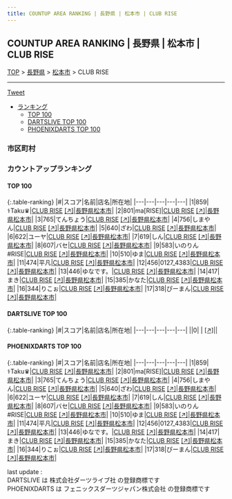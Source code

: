 ```yaml
---
title: COUNTUP AREA RANKING | 長野県 | 松本市 | CLUB RISE
---
```

## COUNTUP AREA RANKING | 長野県 | 松本市 | CLUB RISE

[TOP](/darts/rank/) > [長野県](/darts/rank/長野県/) > [松本市](/darts/rank/長野県/松本市/) > CLUB RISE

___

<a href="https://twitter.com/share?ref_src=twsrc%5Etfw" data-text="COUNTUP AREA RANKING | 長野県松本市CLUB RISE" class="twitter-share-button" data-hashtags="DARTSLIVE,PHOENIXDARTS,darts,ダーツ" data-show-count="false">Tweet</a>

* [ランキング](#カウントアップランキング)
    * [TOP 100](#top-100)
    * [DARTSLIVE TOP 100](#dartslive-top-100)
    * [PHOENIXDARTS TOP 100](#phoenixdarts-top-100)

### 市区町村

<ul>

</ul>

### カウントアップランキング

#### TOP 100



{:.table-ranking}
|#|スコア|名前|店名|所在地|
|---|---|---|---|---|
|1|859|<span class="rank-name-pd">⚕︎Taku♛</span>|<a href="/darts/rank/shops/88924.html">CLUB RISE</a> <a href="https://vs.phoenixdarts.com/jp/shop/shopDetailInfo/s_88924?s_seq=88924">[↗]</a>|<a href="/darts/rank/長野県/松本市">長野県松本市</a>|
|2|801|<span class="rank-name-pd">ma[RISE]</span>|<a href="/darts/rank/shops/88924.html">CLUB RISE</a> <a href="https://vs.phoenixdarts.com/jp/shop/shopDetailInfo/s_88924?s_seq=88924">[↗]</a>|<a href="/darts/rank/長野県/松本市">長野県松本市</a>|
|3|765|<span class="rank-name-pd">てんちょう</span>|<a href="/darts/rank/shops/88924.html">CLUB RISE</a> <a href="https://vs.phoenixdarts.com/jp/shop/shopDetailInfo/s_88924?s_seq=88924">[↗]</a>|<a href="/darts/rank/長野県/松本市">長野県松本市</a>|
|4|756|<span class="rank-name-pd">しまやん</span>|<a href="/darts/rank/shops/88924.html">CLUB RISE</a> <a href="https://vs.phoenixdarts.com/jp/shop/shopDetailInfo/s_88924?s_seq=88924">[↗]</a>|<a href="/darts/rank/長野県/松本市">長野県松本市</a>|
|5|640|<span class="rank-name-pd">ざわ</span>|<a href="/darts/rank/shops/88924.html">CLUB RISE</a> <a href="https://vs.phoenixdarts.com/jp/shop/shopDetailInfo/s_88924?s_seq=88924">[↗]</a>|<a href="/darts/rank/長野県/松本市">長野県松本市</a>|
|6|622|<span class="rank-name-pd">ユーヤ</span>|<a href="/darts/rank/shops/88924.html">CLUB RISE</a> <a href="https://vs.phoenixdarts.com/jp/shop/shopDetailInfo/s_88924?s_seq=88924">[↗]</a>|<a href="/darts/rank/長野県/松本市">長野県松本市</a>|
|7|619|<span class="rank-name-pd">しん</span>|<a href="/darts/rank/shops/88924.html">CLUB RISE</a> <a href="https://vs.phoenixdarts.com/jp/shop/shopDetailInfo/s_88924?s_seq=88924">[↗]</a>|<a href="/darts/rank/長野県/松本市">長野県松本市</a>|
|8|607|<span class="rank-name-pd">バセ</span>|<a href="/darts/rank/shops/88924.html">CLUB RISE</a> <a href="https://vs.phoenixdarts.com/jp/shop/shopDetailInfo/s_88924?s_seq=88924">[↗]</a>|<a href="/darts/rank/長野県/松本市">長野県松本市</a>|
|9|583|<span class="rank-name-pd">いのりん#RISE</span>|<a href="/darts/rank/shops/88924.html">CLUB RISE</a> <a href="https://vs.phoenixdarts.com/jp/shop/shopDetailInfo/s_88924?s_seq=88924">[↗]</a>|<a href="/darts/rank/長野県/松本市">長野県松本市</a>|
|10|510|<span class="rank-name-pd">ゆま</span>|<a href="/darts/rank/shops/88924.html">CLUB RISE</a> <a href="https://vs.phoenixdarts.com/jp/shop/shopDetailInfo/s_88924?s_seq=88924">[↗]</a>|<a href="/darts/rank/長野県/松本市">長野県松本市</a>|
|11|474|<span class="rank-name-pd">平凡</span>|<a href="/darts/rank/shops/88924.html">CLUB RISE</a> <a href="https://vs.phoenixdarts.com/jp/shop/shopDetailInfo/s_88924?s_seq=88924">[↗]</a>|<a href="/darts/rank/長野県/松本市">長野県松本市</a>|
|12|456|<span class="rank-name-pd">0127_4383</span>|<a href="/darts/rank/shops/88924.html">CLUB RISE</a> <a href="https://vs.phoenixdarts.com/jp/shop/shopDetailInfo/s_88924?s_seq=88924">[↗]</a>|<a href="/darts/rank/長野県/松本市">長野県松本市</a>|
|13|446|<span class="rank-name-pd">ゆなです。</span>|<a href="/darts/rank/shops/88924.html">CLUB RISE</a> <a href="https://vs.phoenixdarts.com/jp/shop/shopDetailInfo/s_88924?s_seq=88924">[↗]</a>|<a href="/darts/rank/長野県/松本市">長野県松本市</a>|
|14|417|<span class="rank-name-pd">まき</span>|<a href="/darts/rank/shops/88924.html">CLUB RISE</a> <a href="https://vs.phoenixdarts.com/jp/shop/shopDetailInfo/s_88924?s_seq=88924">[↗]</a>|<a href="/darts/rank/長野県/松本市">長野県松本市</a>|
|15|385|<span class="rank-name-pd">かなた</span>|<a href="/darts/rank/shops/88924.html">CLUB RISE</a> <a href="https://vs.phoenixdarts.com/jp/shop/shopDetailInfo/s_88924?s_seq=88924">[↗]</a>|<a href="/darts/rank/長野県/松本市">長野県松本市</a>|
|16|344|<span class="rank-name-pd">りこぉ</span>|<a href="/darts/rank/shops/88924.html">CLUB RISE</a> <a href="https://vs.phoenixdarts.com/jp/shop/shopDetailInfo/s_88924?s_seq=88924">[↗]</a>|<a href="/darts/rank/長野県/松本市">長野県松本市</a>|
|17|318|<span class="rank-name-pd">ぴーまん</span>|<a href="/darts/rank/shops/88924.html">CLUB RISE</a> <a href="https://vs.phoenixdarts.com/jp/shop/shopDetailInfo/s_88924?s_seq=88924">[↗]</a>|<a href="/darts/rank/長野県/松本市">長野県松本市</a>|


#### DARTSLIVE TOP 100



{:.table-ranking}
|#|スコア|名前|店名|所在地|
|---|---|---|---|---|
||0|<span class="rank-name-dl"> </span>|<a href="/darts/rank/shops/.html"></a> <a href="">[↗]</a>|<a href="/darts/rank//"></a>|


#### PHOENIXDARTS TOP 100



{:.table-ranking}
|#|スコア|名前|店名|所在地|
|---|---|---|---|---|
|1|859|<span class="rank-name-pd">⚕︎Taku♛</span>|<a href="/darts/rank/shops/88924.html">CLUB RISE</a> <a href="https://vs.phoenixdarts.com/jp/shop/shopDetailInfo/s_88924?s_seq=88924">[↗]</a>|<a href="/darts/rank/長野県/松本市">長野県松本市</a>|
|2|801|<span class="rank-name-pd">ma[RISE]</span>|<a href="/darts/rank/shops/88924.html">CLUB RISE</a> <a href="https://vs.phoenixdarts.com/jp/shop/shopDetailInfo/s_88924?s_seq=88924">[↗]</a>|<a href="/darts/rank/長野県/松本市">長野県松本市</a>|
|3|765|<span class="rank-name-pd">てんちょう</span>|<a href="/darts/rank/shops/88924.html">CLUB RISE</a> <a href="https://vs.phoenixdarts.com/jp/shop/shopDetailInfo/s_88924?s_seq=88924">[↗]</a>|<a href="/darts/rank/長野県/松本市">長野県松本市</a>|
|4|756|<span class="rank-name-pd">しまやん</span>|<a href="/darts/rank/shops/88924.html">CLUB RISE</a> <a href="https://vs.phoenixdarts.com/jp/shop/shopDetailInfo/s_88924?s_seq=88924">[↗]</a>|<a href="/darts/rank/長野県/松本市">長野県松本市</a>|
|5|640|<span class="rank-name-pd">ざわ</span>|<a href="/darts/rank/shops/88924.html">CLUB RISE</a> <a href="https://vs.phoenixdarts.com/jp/shop/shopDetailInfo/s_88924?s_seq=88924">[↗]</a>|<a href="/darts/rank/長野県/松本市">長野県松本市</a>|
|6|622|<span class="rank-name-pd">ユーヤ</span>|<a href="/darts/rank/shops/88924.html">CLUB RISE</a> <a href="https://vs.phoenixdarts.com/jp/shop/shopDetailInfo/s_88924?s_seq=88924">[↗]</a>|<a href="/darts/rank/長野県/松本市">長野県松本市</a>|
|7|619|<span class="rank-name-pd">しん</span>|<a href="/darts/rank/shops/88924.html">CLUB RISE</a> <a href="https://vs.phoenixdarts.com/jp/shop/shopDetailInfo/s_88924?s_seq=88924">[↗]</a>|<a href="/darts/rank/長野県/松本市">長野県松本市</a>|
|8|607|<span class="rank-name-pd">バセ</span>|<a href="/darts/rank/shops/88924.html">CLUB RISE</a> <a href="https://vs.phoenixdarts.com/jp/shop/shopDetailInfo/s_88924?s_seq=88924">[↗]</a>|<a href="/darts/rank/長野県/松本市">長野県松本市</a>|
|9|583|<span class="rank-name-pd">いのりん#RISE</span>|<a href="/darts/rank/shops/88924.html">CLUB RISE</a> <a href="https://vs.phoenixdarts.com/jp/shop/shopDetailInfo/s_88924?s_seq=88924">[↗]</a>|<a href="/darts/rank/長野県/松本市">長野県松本市</a>|
|10|510|<span class="rank-name-pd">ゆま</span>|<a href="/darts/rank/shops/88924.html">CLUB RISE</a> <a href="https://vs.phoenixdarts.com/jp/shop/shopDetailInfo/s_88924?s_seq=88924">[↗]</a>|<a href="/darts/rank/長野県/松本市">長野県松本市</a>|
|11|474|<span class="rank-name-pd">平凡</span>|<a href="/darts/rank/shops/88924.html">CLUB RISE</a> <a href="https://vs.phoenixdarts.com/jp/shop/shopDetailInfo/s_88924?s_seq=88924">[↗]</a>|<a href="/darts/rank/長野県/松本市">長野県松本市</a>|
|12|456|<span class="rank-name-pd">0127_4383</span>|<a href="/darts/rank/shops/88924.html">CLUB RISE</a> <a href="https://vs.phoenixdarts.com/jp/shop/shopDetailInfo/s_88924?s_seq=88924">[↗]</a>|<a href="/darts/rank/長野県/松本市">長野県松本市</a>|
|13|446|<span class="rank-name-pd">ゆなです。</span>|<a href="/darts/rank/shops/88924.html">CLUB RISE</a> <a href="https://vs.phoenixdarts.com/jp/shop/shopDetailInfo/s_88924?s_seq=88924">[↗]</a>|<a href="/darts/rank/長野県/松本市">長野県松本市</a>|
|14|417|<span class="rank-name-pd">まき</span>|<a href="/darts/rank/shops/88924.html">CLUB RISE</a> <a href="https://vs.phoenixdarts.com/jp/shop/shopDetailInfo/s_88924?s_seq=88924">[↗]</a>|<a href="/darts/rank/長野県/松本市">長野県松本市</a>|
|15|385|<span class="rank-name-pd">かなた</span>|<a href="/darts/rank/shops/88924.html">CLUB RISE</a> <a href="https://vs.phoenixdarts.com/jp/shop/shopDetailInfo/s_88924?s_seq=88924">[↗]</a>|<a href="/darts/rank/長野県/松本市">長野県松本市</a>|
|16|344|<span class="rank-name-pd">りこぉ</span>|<a href="/darts/rank/shops/88924.html">CLUB RISE</a> <a href="https://vs.phoenixdarts.com/jp/shop/shopDetailInfo/s_88924?s_seq=88924">[↗]</a>|<a href="/darts/rank/長野県/松本市">長野県松本市</a>|
|17|318|<span class="rank-name-pd">ぴーまん</span>|<a href="/darts/rank/shops/88924.html">CLUB RISE</a> <a href="https://vs.phoenixdarts.com/jp/shop/shopDetailInfo/s_88924?s_seq=88924">[↗]</a>|<a href="/darts/rank/長野県/松本市">長野県松本市</a>|


<div class="footer border-top border-gray-light mt-5 pt-3 text-right text-gray">
    last update : <span style="font-weight: italic" id="foot_last_modified"></span><br />
    DARTSLIVE は 株式会社ダーツライブ社 の登録商標です<br />
    PHOENIXDARTS は フェニックスダーツジャパン株式会社 の登録商標です<br />
</div>

<script src="https://cdnjs.cloudflare.com/ajax/libs/jquery.tablesorter/2.31.3/js/jquery.tablesorter.min.js" integrity="sha512-qzgd5cYSZcosqpzpn7zF2ZId8f/8CHmFKZ8j7mU4OUXTNRd5g+ZHBPsgKEwoqxCtdQvExE5LprwwPAgoicguNg==" crossorigin="anonymous" referrerpolicy="no-referrer"></script>
<link rel="stylesheet" href="https://cdnjs.cloudflare.com/ajax/libs/jquery.tablesorter/2.31.3/css/theme.default.min.css" integrity="sha512-wghhOJkjQX0Lh3NSWvNKeZ0ZpNn+SPVXX1Qyc9OCaogADktxrBiBdKGDoqVUOyhStvMBmJQ8ZdMHiR3wuEq8+w==" crossorigin="anonymous" referrerpolicy="no-referrer" />
<script>
$(function() {
    $(".table-ranking").tablesorter({sortList:[[0, 0]]});
    $("#foot_last_modified").text(formatDate(new Date(document.lastModified), 'yyyy-MM-dd HH:mm:ss'));
});
</script>

<script async src="https://platform.twitter.com/widgets.js" charset="utf-8"></script>